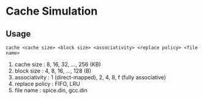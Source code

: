 ﻿# Cache Simulation
## Usage
```
cache <cache size> <block size> <associativity> <replace policy> <file name>
```
  1. cache size : 8, 16, 32, ..., 256 (KB)
  2. block size : 4, 8, 16, ..., 128 (B)
  3. associativity : 1 (direct-mapped), 2, 4, 8, f (fully associative)
  4. replace policy : FIFO, LRU
  5. file name : spice.din, gcc.din
